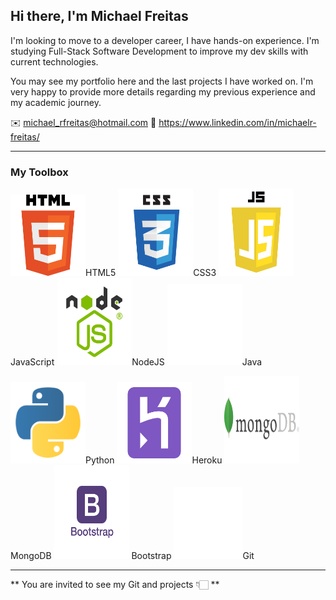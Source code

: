 ## Hi there, I'm Michael Freitas

I'm looking to move to a developer career, I have hands-on experience. I'm studying Full-Stack Software Development to improve my dev skills with current technologies.

You may see my portfolio here and the last projects I have worked on. I'm very happy to provide more details regarding my previous experience and my academic journey.


✉️ michael_rfreitas@hotmail.com
🔗 https://www.linkedin.com/in/michaelr-freitas/

____

### My Toolbox

<img src="images/html5.png" alt="HTML5 Logo" height="130" width="120">HTML5 <img src="images/css3.png" alt="CSS3 Logo" height="140" width="120">CSS3 <img src="images/javascript.png" alt="JavaScript Logo" height="140" width="120">JavaScript <img src="images/nodejs.png" alt="NodeJS Logo" height="140" width="120">NodeJS <img src="images/Java.png" alt="Java Logo" height="130" width="120">Java 

<img src="images/python2.png" alt="Python Logo" height="130" width="120">Python <img src="images/heroku2.png" alt="Heroku Logo" height="130" width="120">Heroku <img src="images/mongodb.png" alt="MongoDB Logo" height="140" width="120">MongoDB <img src="images/bootstrap.png" alt="Bootstrap Logo" height="150" width="120"> Bootstrap <img src="images/Git.png" alt="Git Logo" height="115" width="110">Git
____

** You are invited to see my Git and projects 👇🏻 **
